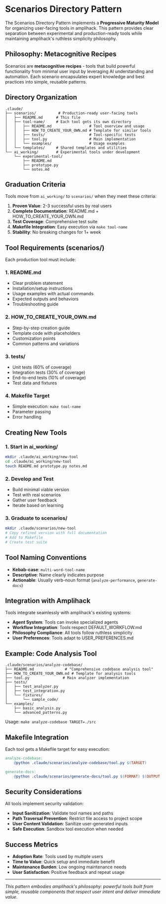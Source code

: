 # Scenarios Directory Pattern

The Scenarios Directory Pattern implements a **Progressive Maturity Model** for organizing user-facing tools in amplihack. This pattern provides clear separation between experimental and production-ready tools while maintaining amplihack's ruthless simplicity philosophy.

## Philosophy: Metacognitive Recipes

Scenarios are **metacognitive recipes** - tools that build powerful functionality from minimal user input by leveraging AI understanding and automation. Each scenario encapsulates expert knowledge and best practices into simple, reusable patterns.

## Directory Organization

```
.claude/
├── scenarios/          # Production-ready user-facing tools
│   ├── README.md      # This file
│   ├── tool-name/     # Each tool gets its own directory
│   │   ├── README.md                 # Tool overview and usage
│   │   ├── HOW_TO_CREATE_YOUR_OWN.md # Template for similar tools
│   │   ├── tests/                    # Tool-specific tests
│   │   ├── tool.py                   # Main implementation
│   │   └── examples/                 # Usage examples
│   └── templates/     # Shared templates and utilities
└── ai_working/        # Experimental tools under development
    └── experimental-tool/
        ├── README.md
        ├── prototype.py
        └── notes.md
```

## Graduation Criteria

Tools move from `ai_working/` to `scenarios/` when they meet these criteria:

1. **Proven Value**: 2-3 successful uses by real users
2. **Complete Documentation**: README.md + HOW_TO_CREATE_YOUR_OWN.md
3. **Test Coverage**: Comprehensive test suite
4. **Makefile Integration**: Easy execution via `make tool-name`
5. **Stability**: No breaking changes for 1+ week

## Tool Requirements (scenarios/)

Each production tool must include:

### 1. README.md

- Clear problem statement
- Installation/setup instructions
- Usage examples with actual commands
- Expected outputs and behaviors
- Troubleshooting guide

### 2. HOW_TO_CREATE_YOUR_OWN.md

- Step-by-step creation guide
- Template code with placeholders
- Customization points
- Common patterns and variations

### 3. tests/

- Unit tests (60% of coverage)
- Integration tests (30% of coverage)
- End-to-end tests (10% of coverage)
- Test data and fixtures

### 4. Makefile Target

- Simple execution: `make tool-name`
- Parameter passing
- Error handling

## Creating New Tools

### 1. Start in ai_working/

```bash
mkdir .claude/ai_working/new-tool
cd .claude/ai_working/new-tool
touch README.md prototype.py notes.md
```

### 2. Develop and Test

- Build minimal viable version
- Test with real scenarios
- Gather user feedback
- Iterate based on learning

### 3. Graduate to scenarios/

```bash
mkdir .claude/scenarios/new-tool
# Copy refined version with full documentation
# Add to Makefile
# Create test suite
```

## Tool Naming Conventions

- **Kebab-case**: `multi-word-tool-name`
- **Descriptive**: Name clearly indicates purpose
- **Actionable**: Usually verb-noun format (`analyze-performance`, `generate-docs`)

## Integration with Amplihack

Tools integrate seamlessly with amplihack's existing systems:

- **Agent System**: Tools can invoke specialized agents
- **Workflow Integration**: Tools respect DEFAULT_WORKFLOW.md
- **Philosophy Compliance**: All tools follow ruthless simplicity
- **User Preferences**: Tools adapt to USER_PREFERENCES.md

## Example: Code Analysis Tool

```
.claude/scenarios/analyze-codebase/
├── README.md              # "Comprehensive codebase analysis tool"
├── HOW_TO_CREATE_YOUR_OWN.md # Template for analysis tools
├── tool.py               # Main analyzer implementation
├── tests/
│   ├── test_analyzer.py
│   ├── test_integration.py
│   └── fixtures/
│       └── sample_code/
└── examples/
    ├── basic_analysis.py
    └── advanced_patterns.py
```

Usage: `make analyze-codebase TARGET=./src`

## Makefile Integration

Each tool gets a Makefile target for easy execution:

```makefile
analyze-codebase:
	@python .claude/scenarios/analyze-codebase/tool.py $(TARGET)

generate-docs:
	@python .claude/scenarios/generate-docs/tool.py $(FORMAT) $(OUTPUT)
```

## Security Considerations

All tools implement security validation:

- **Input Sanitization**: Validate tool names and paths
- **Path Traversal Prevention**: Restrict file access to project scope
- **User Content Validation**: Sanitize user-generated inputs
- **Safe Execution**: Sandbox tool execution when needed

## Success Metrics

- **Adoption Rate**: Tools used by multiple users
- **Time to Value**: Quick setup and immediate benefit
- **Maintenance Burden**: Low ongoing maintenance needs
- **User Satisfaction**: Positive feedback and repeat usage

---

_This pattern embodies amplihack's philosophy: powerful tools built from simple, reusable components that respect user intent and deliver immediate value._

